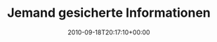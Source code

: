 ---
retweeted: false
source: <a href="http://twitter.com" rel="nofollow">Tweetie for Mac</a>
entities:
  hashtags:
  - text: Leipzig
    indices:
    - '52'
    - '60'
  symbols: []
  user_mentions: []
  urls: []
display_text_range:
- '0'
- '104'
favorite_count: '0'
id_str: '24877040699'
truncated: false
retweet_count: '0'
id: '24877040699'
created_at: Sat Sep 18 20:17:10 +0000 2010
favorited: false
full_text: 'Jemand gesicherte Informationen ob die Speisekammer #Leipzig heute wirklich
  schon 23:00 Uhr dicht macht?'
lang: de
tags:
- Leipzig
- pesos:twitter
date: '2010-09-18T20:17:10+00:00'
src: https://twitter.com/bascht/status/24877040699
original_url: https://twitter.com/bascht/status/24877040699
type: twitter_tweet
text: 'Jemand gesicherte Informationen ob die Speisekammer #Leipzig heute wirklich
  schon 23:00 Uhr dicht macht?'
title: Jemand gesicherte Informationen

---